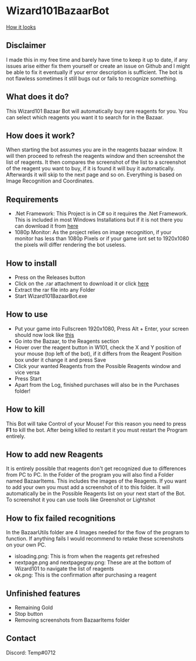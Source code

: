 # Wizard101BazaarBot

[How it looks](https://i.gyazo.com/20d588d821d789c65dff8e4a60f89c12.mp4)


## Disclaimer
I made this in my free time and barely have time to keep it up to date, if any issues arise either fix them yourself or create an issue on Github and I might be able to fix it eventually if your error description is sufficient.
The bot is not flawless sometimes it still bugs out or fails to recognize something.

## What does it do?
This Wizard101 Bazaar Bot will automatically buy rare reagents for you. You can select which reagents you want it to search for in the Bazaar.

## How does it work?
When starting the bot assumes you are in the reagents bazaar window. It will then proceed to refresh the reagents window and then screenshot the list of reagents. It then compares the screenshot of the list to a screenshot of the reagent you want to buy, if it is found it will buy it automatically. Afterwards it will skip to the next page and so on. Everything is based on Image Recognition and Coordinates.

## Requirements
* .Net Framework: This Project is in C# so it requires the .Net Framework. This is included in most Windows Installations but if it is not there you can download it from [here](https://www.microsoft.com/de-de/download/details.aspx?id=55170)
* 1080p Monitor: As the project relies on image recognition, if your monitor has less than 1080p Pixels or if your game isnt set to 1920x1080 the pixels will differ rendering the bot useless.

## How to install
* Press on the Releases button
* Click on the .rar attachment to download it or click [here](https://github.com/Tempodoa/Wizard101BazaarBot/releases/download/1.1/Release.rar)
* Extract the rar file into any Folder
* Start Wizard101BazaarBot.exe

## How to use
* Put your game into Fullscreen 1920x1080, Press Alt + Enter, your screen should now look like [this](https://gyazo.com/90b5f8e334bbd9eb1ebb0173236325fd)
* Go into the Bazaar, to the Reagents section
* Hover over the reagent button in W101, check the X and Y position of your mouse (top left of the bot), if it differs from the Reagent Position box under it change it and press Save
* Click your wanted Reagents from the Possible Reagents window and vice versa
* Press Start
* Apart from the Log, finished purchases will also be in the Purchases folder!

## How to kill
This Bot will take Control of your Mouse! For this reason you need to press **F1** to kill the bot. After being killed to restart it you must restart the Program entirely.

## How to add new Reagents
It is entirely possible that reagents don't get recognized due to differences from PC to PC. In the Folder of the program you will also find a Folder named BazaarItems. This includes the images of the Reagents. If you want to add your own you must add a screenshot of it to this folder. It will automatically be in the Possible Reagents list on your next start of the Bot. To screenshot it you can use tools like Greenshot or Lightshot

## How to fix failed recognitions
In the BazaarUtils folder are 4 Images needed for the flow of the program to function. If anything fails I would recommend to retake these screenshots on your own PC. 
* isloading.png: This is from when the reagents get refreshed
* nextpage.png and nextpagegray.png: These are at the bottom of Wizard101 to navigate the list of reagents
* ok.png: This is the confirmation after purchasing a reagent

## Unfinished features
* Remaining Gold
* Stop button
* Removing screenshots from BazaarItems folder

## Contact
Discord: Temp#0712
